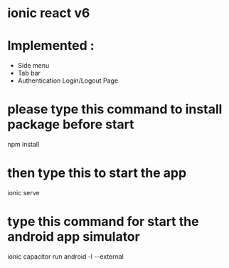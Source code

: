 # ionic react v6
# Implemented :
  - Side menu
  - Tab bar 
  - Authentication Login/Logout Page

# please type this command to install package before start
npm install

# then type this to start the app
ionic serve

# type this command for start the android app simulator
ionic capacitor run android -l --external 
